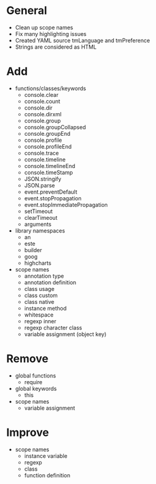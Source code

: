 # General
- Clean up scope names
- Fix many highlighting issues
- Created YAML source tmLanguage and tmPreference
- Strings are considered as HTML

# Add
- functions/classes/keywords
  - console.clear
  - console.count
  - console.dir
  - console.dirxml
  - console.group
  - console.groupCollapsed
  - console.groupEnd
  - console.profile
  - console.profileEnd
  - console.trace
  - console.timeline
  - console.timelineEnd
  - console.timeStamp
  - JSON.stringify
  - JSON.parse
  - event.preventDefault
  - event.stopPropagation
  - event.stopImmediatePropagation
  - setTimeout
  - clearTimeout
  - arguments
- library namespaces
  - an
  - este
  - builder
  - goog
  - highcharts
- scope names
  - annotation type
  - annotation definition
  - class usage
  - class custom
  - class native
  - instance method
  - whitespace
  - regexp inner
  - regexp character class
  - variable assignment (object key)

# Remove
- global functions
  - require
- global keywords
  - this
- scope names
  - variable assignment

# Improve
- scope names
  - instance variable
  - regexp
  - class
  - function definition
